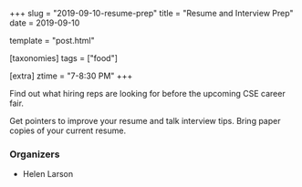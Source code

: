 +++
slug = "2019-09-10-resume-prep"
title = "Resume and Interview Prep"
date = 2019-09-10

template = "post.html"

[taxonomies]
tags = ["food"]

[extra]
ztime = "7-8:30 PM"
+++

Find out what hiring reps are looking for before the upcoming CSE career fair.

<!-- more -->

Get pointers to improve your resume and talk interview tips. Bring paper copies of your current resume.

### Organizers
 - Helen Larson
 